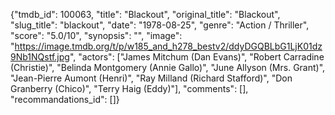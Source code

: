 {"tmdb_id": 100063, "title": "Blackout", "original_title": "Blackout", "slug_title": "blackout", "date": "1978-08-25", "genre": "Action / Thriller", "score": "5.0/10", "synopsis": "", "image": "https://image.tmdb.org/t/p/w185_and_h278_bestv2/ddyDGQBLbG1LjK01dz9Nb1NQstf.jpg", "actors": ["James Mitchum (Dan Evans)", "Robert Carradine (Christie)", "Belinda Montgomery (Annie Gallo)", "June Allyson (Mrs. Grant)", "Jean-Pierre Aumont (Henri)", "Ray Milland (Richard Stafford)", "Don Granberry (Chico)", "Terry Haig (Eddy)"], "comments": [], "recommandations_id": []}